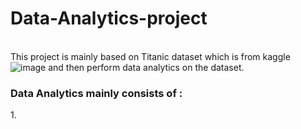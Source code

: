 # Data-Analytics-project
</br> This project is mainly based on Titanic dataset which is from kaggle ![image](https://1drv.ms/i/c/dccb66d3a2ffab3a/EazMziLUd6xFoTo6QpUoUSIBGO8tHB28GH5t1t9MTbof1Q?e=Nfrcpo)
and then perform data analytics on the dataset.
<h3> Data Analytics mainly consists of : </h3>
1. 
